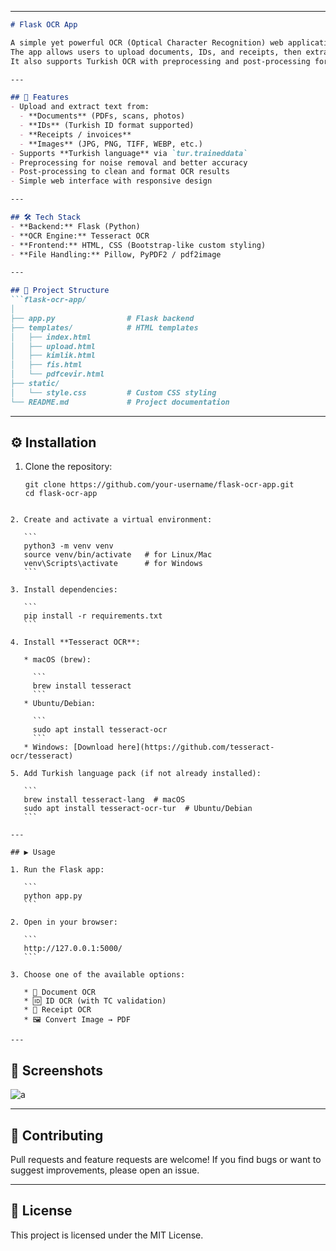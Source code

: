 
---

```markdown
# Flask OCR App

A simple yet powerful OCR (Optical Character Recognition) web application built with **Flask** and **Tesseract OCR**.  
The app allows users to upload documents, IDs, and receipts, then extracts and displays text in a clean, readable format.  
It also supports Turkish OCR with preprocessing and post-processing for better accuracy.  

---

## 🚀 Features
- Upload and extract text from:
  - **Documents** (PDFs, scans, photos)
  - **IDs** (Turkish ID format supported)
  - **Receipts / invoices**
  - **Images** (JPG, PNG, TIFF, WEBP, etc.)
- Supports **Turkish language** via `tur.traineddata`
- Preprocessing for noise removal and better accuracy
- Post-processing to clean and format OCR results
- Simple web interface with responsive design

---

## 🛠️ Tech Stack
- **Backend:** Flask (Python)
- **OCR Engine:** Tesseract OCR
- **Frontend:** HTML, CSS (Bootstrap-like custom styling)
- **File Handling:** Pillow, PyPDF2 / pdf2image

---

## 📂 Project Structure
```flask-ocr-app/
│
├── app.py                # Flask backend
├── templates/            # HTML templates
│   ├── index.html
│   ├── upload.html
│   ├── kimlik.html
│   ├── fis.html
│   └── pdfcevir.html
├── static/
│   └── style.css         # Custom CSS styling
└── README.md             # Project documentation

````

---

## ⚙️ Installation

1. Clone the repository:
   ```
   git clone https://github.com/your-username/flask-ocr-app.git
   cd flask-ocr-app
````

2. Create and activate a virtual environment:

   ```
   python3 -m venv venv
   source venv/bin/activate   # for Linux/Mac
   venv\Scripts\activate      # for Windows
   ```

3. Install dependencies:

   ```
   pip install -r requirements.txt
   ```

4. Install **Tesseract OCR**:

   * macOS (brew):

     ```
     brew install tesseract
     ```
   * Ubuntu/Debian:

     ```
     sudo apt install tesseract-ocr
     ```
   * Windows: [Download here](https://github.com/tesseract-ocr/tesseract)

5. Add Turkish language pack (if not already installed):

   ```
   brew install tesseract-lang  # macOS
   sudo apt install tesseract-ocr-tur  # Ubuntu/Debian
   ```

---

## ▶️ Usage

1. Run the Flask app:

   ```
   python app.py
   ```

2. Open in your browser:

   ```
   http://127.0.0.1:5000/
   ```

3. Choose one of the available options:

   * 📄 Document OCR
   * 🆔 ID OCR (with TC validation)
   * 🧾 Receipt OCR
   * 🖼️ Convert Image → PDF

---
``````
## 📸 Screenshots

![a](ss.png)

---

## 🤝 Contributing

Pull requests and feature requests are welcome!
If you find bugs or want to suggest improvements, please open an issue.

---

## 📜 License

This project is licensed under the MIT License.
